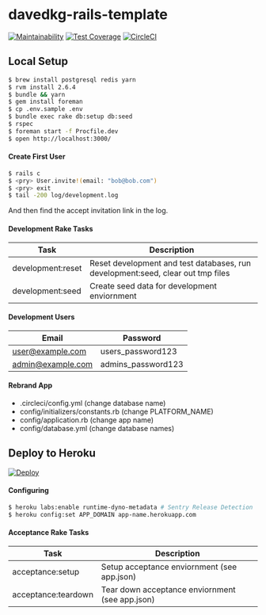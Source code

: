 # davedkg-rails-template
[![Maintainability](https://api.codeclimate.com/v1/badges/84c96cc264dcf00b0449/maintainability)](https://codeclimate.com/github/davedkg/davedkg-rails-template/maintainability)
[![Test Coverage](https://api.codeclimate.com/v1/badges/84c96cc264dcf00b0449/test_coverage)](https://codeclimate.com/github/davedkg/davedkg-rails-template/test_coverage)
[![CircleCI](https://circleci.com/gh/davedkg/davedkg-rails-template/tree/master.svg?style=shield)](https://circleci.com/gh/davedkg/davedkg-rails-template/tree/master)

## Local Setup

```bash
$ brew install postgresql redis yarn
$ rvm install 2.6.4
$ bundle && yarn
$ gem install foreman
$ cp .env.sample .env
$ bundle exec rake db:setup db:seed
$ rspec
$ foreman start -f Procfile.dev
$ open http://localhost:3000/
```

#### Create First User

```bash
$ rails c
$ <pry> User.invite!(email: "bob@bob.com")
$ <pry> exit
$ tail -200 log/development.log
```

And then find the accept invitation link in the log.

#### Development Rake Tasks

| Task | Description |
| --- | --- |
| development:reset | Reset development and test databases, run development:seed, clear out tmp files |
| development:seed | Create seed data for development enviornment |

#### Development Users

| Email | Password |
| --- | --- |
| user@example.com | users_password123 |
| admin@example.com | admins_password123 |

#### Rebrand App

- .circleci/config.yml (change database name)
- config/initializers/constants.rb (change PLATFORM_NAME)
- config/application.rb (change app name)
- config/database.yml (change database names)

## Deploy to Heroku

[![Deploy](https://www.herokucdn.com/deploy/button.svg)](https://heroku.com/deploy)

#### Configuring

```bash
$ heroku labs:enable runtime-dyno-metadata # Sentry Release Detection
$ heroku config:set APP_DOMAIN app-name.herokuapp.com
```

#### Acceptance Rake Tasks

| Task | Description |
| --- | --- |
| acceptance:setup | Setup acceptance enviornment (see app.json) |
| acceptance:teardown | Tear down acceptance enviornment (see app.json) |